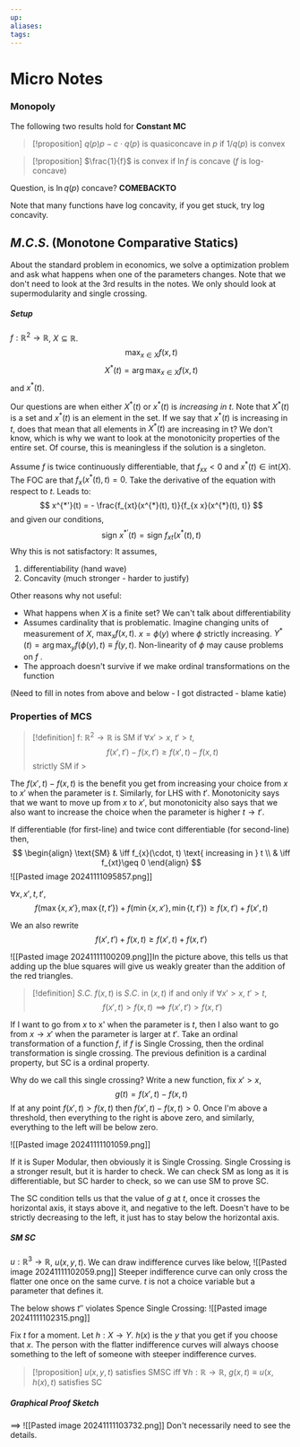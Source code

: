 ```yaml
---
up:
aliases: 
tags: 
---
```

# Micro Notes 
### Monopoly 

The following two results hold for **Constant MC** 

> [!proposition] 
> $q(p)p - c\cdot q(p)$ is quasiconcave in $p$ if $1 / q(p)$ is convex 


> [!proposition] 
> $\frac{1}{f}$ is convex if $\ln f$ is concave ($f$ is log-concave)

Question, is $\ln q(p)$ concave? **COMEBACKTO** 

Note that many functions have log concavity, if you get stuck, try log concavity. 

## $M$.$C$.$S$. (Monotone Comparative Statics) 

About the standard problem in economics, we solve a optimization problem and ask what happens when one of the parameters changes. 
Note that we don't need to look at the 3rd results in the notes. We only should look at supermodularity and single crossing. 

##### Setup 
$f: \mathbb{R}^{2}\to\mathbb{R}$, $X\subseteq \mathbb{R}$. 
$$
\max_{x\in X}f(x,t)
$$
$$
X^{*}(t) = \arg \max_{x\in X} f(x, t)
$$
and $x^{*}(t)$. 

Our questions are when either $X^{*}(t)$ or $x^{*}(t)$ is _increasing in $t$_. Note that $X^{*}(t)$ is a set and $x^{*}(t)$ is an element in the set. If we say that $x^{*}(t)$ is increasing in $t$, does that mean that all elements in $X^{*}(t)$ are increasing in t? We don't know, which is why we want to look at the monotonicity properties of the entire set. Of course, this is meaningless if the solution is a singleton. 

Assume $f$ is twice continuously differentiable, that $f_{xx}<0$ and $x^{*}(t)\in \text{int}(X)$. The FOC are that $f_{x}(x^{*}(t), t) = 0$. Take the derivative of the equation with respect to $t$. Leads to: 
$$
x^{*'}(t) = - \frac{f_{xt}(x^{*}(t), t)}{f_{x x}(x^{*}(t), t)} 
$$
and given our conditions, 
$$
\text{sign }x^{*'}(t) = \text{sign }f_{xt}(x^{*}(t), t)
$$
Why this is not satisfactory: It assumes, 
1) differentiability (hand wave) 
2) Concavity (much stronger - harder to justify) 

Other reasons why not useful: 
- What happens when $X$ is a finite set? We can't talk about differentiability 
- Assumes cardinality that is problematic. Imagine changing units of measurement of $X$, $\max_{x}f(x,t)$. $x = \phi(y)$ where $\phi$ strictly increasing. $Y^{*}(t) = \arg\max_{y}f(\phi(y), t) \equiv \tilde{f}(y, t)$. Non-linearity of $\phi$ may cause problems on $f$ . 
- The approach doesn't survive if we make ordinal transformations on the function 


(Need to fill in notes from above and below - I got distracted - blame katie) 

### Properties of MCS 

> [!definition] 
> f: $\mathbb{R}^{2}\to\mathbb{R}$ is SM if $\forall x'> x$, $t'>t$, 
> $$
> f(x', t')-f(x, t') \geq f(x', t) - f(x,t)
>$$
>strictly SM if $>$

The $f(x', t) - f(x,t)$ is the benefit you get from increasing your choice from $x$ to $x'$ when the parameter is $t$. Similarly, for LHS with $t'$. Monotonicity says that we want to move up from $x$ to $x'$, but monotonicity also says that we also want to increase the choice when the parameter is higher $t\to t'$. 

If differentiable (for first-line) and twice cont differentiable (for second-line) then, 
$$
\begin{align}
\text{SM}  & \iff f_{x}(\cdot, t) \text{ increasing in } t  \\
 & \iff f_{xt}\geq 0
\end{align}
$$
![[Pasted image 20241111095857.png]]

$\forall x, x', t, t'$, 
$$
f(\max \{ x,x' \}, \max \{ t, t' \}) + f(\min \{ x, x' \}, \min \{ t, t' \})\geq f(x, t') + f(x', t)
$$

We an also rewrite
$$
f(x', t') + f(x, t)\geq f(x', t) + f(x, t') 
$$

![[Pasted image 20241111100209.png]]In the picture above, this tells us that adding up the blue squares will give us weakly greater than the addition of the red triangles. 

> [!definition] $S$.$C$.
> $f(x, t)$ is $S$.$C$. in $(x, t)$ if and only if $\forall x'>x,\ t'>t$, 
> $$
>f(x', t) > f(x, t) \implies f(x', t')> f(x, t')
>$$

If I want to go from $x$ to x' when the parameter is $t$, then I also want to go from $x\to x'$ when the parameter is larger at $t'$. Take an ordinal transformation of a function $f$, if $f$ is Single Crossing, then the ordinal transformation is single crossing. The previous definition is a cardinal property, but SC is a ordinal property. 

Why do we call this single crossing? 
Write a new function, fix $x'>x$, 
$$
g(t) = f(x', t) - f(x, t)
$$
If at any point $f(x', t)> f(x,t)$ then $f(x', t) - f(x, t)> 0$. Once I'm above a threshold, then everything to the right is above zero, and similarly, everything to the left will be below zero. 

![[Pasted image 20241111101059.png]]

If it is Super Modular, then obviously it is Single Crossing. Single Crossing is a stronger result, but it is harder to check. We can check SM as long as it is differentiable, but SC harder to check, so we can use SM to prove SC. 

The SC condition tells us that the value of $g$ at $t$, once it crosses the horizontal axis, it stays above it, and negative to the left. Doesn't have to be strictly decreasing to the left, it just has to stay below the horizontal axis. 

##### SM SC 
$u: \mathbb{R}^{3}\to\mathbb{R}$, $u(x, y, t)$. We can draw indifference curves like below, 
![[Pasted image 20241111102059.png]]
Steeper indifference curve can only cross the flatter one once on the same curve. $t$ is not a choice variable but a parameter that defines it. 

The below shows $t''$ violates Spence Single Crossing: 
![[Pasted image 20241111102315.png]]

Fix $t$ for a moment. Let $h: X \to Y$. $h(x)$ is the $y$ that you get if you choose that $x$. The person with the flatter indifference curves will always choose something to the left of someone with steeper indifference curves. 

> [!proposition] 
> $u(x,y,t)$ satisfies SMSC iff $\forall h:\mathbb{R}\to\mathbb{R}$, $g(x,t)\equiv u(x, h(x), t)$ satisfies SC

##### Graphical Proof Sketch 
$\implies$ 
![[Pasted image 20241111103732.png]]
Don't necessarily need to see the details. 